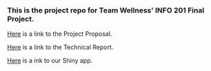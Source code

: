 ### This is the project repo for Team Wellness' INFO 201 Final Project.

[Here](https://github.com/jovecalimlim/AE_TeamWellness/wiki/Project-Proposal) is a link to the Project Proposal.

[Here](https://github.com/jovecalimlim/AE_TeamWellness/wiki/Technical-Report) is a link to the Technical Report.

[Here](https://jovec.shinyapps.io/p2_shinyapp/) is a ink to our Shiny app.
